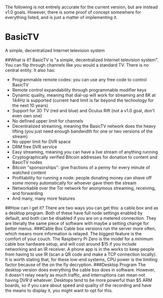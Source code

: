 The following is not entirely accurate for the current version, but are instead v1.0 goals. However, there is some proof of concept somewhere for everything listed, and is just a matter of implementing it.
# BasicTV
A simple, decentralized Internet television system

##What is it?
BasicTV is "a simple, decentralized Internet television system". You can flip through channels like you would a standard TV. There is no central entity. It also has:
* Programmable remote codes: you can use any free code to control BasicTV
* Remote control expandability through programmable modifier keys
* Dynamic quality, meaning that dial-up will work for streaming and 8K at 144Hz is supported (current hard limit is far beyond the technology for the next 10 years)
* Support for 3D TV (red and blue) and Oculus Rift (not a v1.0 goal, don't even own one)
* No defined upper limit for channels
* Decentralized streaming, meaning the BasicTV network does the heavy lifting (you just need enough bandwidth for one or two versions of the stream)
* No upper limit for DVR space
* DRM free DVR service
* Easy streaming, meaning you can have a live stream of anything running
* Cryptographically verified Bitcoin addresses for donation to content and BasicTV nodes
* Bitcoin "sponsorships": give fractions of a penny for every minute of watched content
* Profitability for running a node: people donating money can shave off some money automatically for whoever gave them the stream
* Networkable over the Tor network for anonymous streaming, receiving, and forwarding
* And many, many more features

##How can I get it?
There are two ways you can get this: a cable box and as a desktop program. Both of these have full node settings enabled by default, and both can be disabled if you are on a metered connection. They are literally the same piece of software with maybe a setting change for better menus.
###Cable Box
Cable box versions run the server more often, which means more information is relayed. The biggest feature is the comfort of your couch. The Raspberry Pi Zero is the model for a minimum cable box hardware setup, and will cost around $15 if you include networking and an IR receiver. A phone app is in the works to keep people from having to use IR (scan a QR code and make a TCP connection locally). It is worth stating that, for these low-end systems, CPU power is the limiting factor because of the on the fly decryption.
###Desktop Program
The desktop version does everything the cable box does in software. However, it doesn't relay nearly as much traffic, and interruptions can mean not having DVR'd whatever. Desktops tend to be more powerful than $5 ARM boards, so if you care about speed and quality of the recording and have the means to display it, you might want to opt for this.